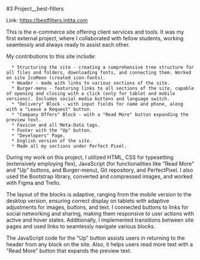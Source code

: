 #3 Project__best-filters

Link: https://bestfilters.intita.com

This is the e-commerce site offering client services and tools. 
It was my first external project, where I collaborated with fellow students, working seamlessly and always ready to assist each other.

My contributions to this site include:

      * Structuring the site - creating a comprehensive tree structure for all files and folders, downloading fonts, and connecting them. Worked on site IcoMoon (created icon-fonts).
      * Header - made with links to various sections of the site.
      * Burger-menu - featuring links to all sections of the site, capable of opening and closing with a click (only for tablet and mobile versions). Includes social media buttons and language switch.
      * "Delivery" Block - with input fields for name and phone, along with a "Leave a Request" button.
      * "Company Offers" Block - with a "Read More" button expanding the preview text.
      * Favicon and all Meta-Data tags.
      * Footer with the "Up" button.
      * "Developers" Page.
      * English version of the site.
      * Made all my sections under Perfect Pixel.

During my work on this project, I utilized HTML, CSS for typesetting (extensively employing flex), JavaScript (for functionalities like "Read More" and "Up" buttons, and Burger-menu), Git repository, and PerfectPixel. 
I also used the Bootstrap library, converted and compressed images, and worked with Figma and Trello.

The layout of the blocks is adaptive, ranging from the mobile version to the desktop version, ensuring correct display on tablets with adaptive adjustments for images, buttons, and text. 
I connected buttons to links for social networking and sharing, making them responsive to user actions with active and hover states. 
Additionally, I implemented transitions between site pages and used links to seamlessly navigate various blocks. 

The JavaScript code for the "Up" button assists users in returning to the header from any block on the site.
Also, it helps users read more text with a "Read More" button that expands the preview text.
